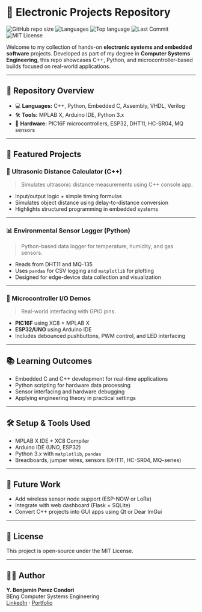
# 🔧 Electronic Projects Repository

![GitHub repo size](https://img.shields.io/github/repo-size/yourusername/Electronic-Projects)
![Languages](https://img.shields.io/github/languages/count/yourusername/Electronic-Projects)
![Top language](https://img.shields.io/github/languages/top/yourusername/Electronic-Projects)
![Last Commit](https://img.shields.io/github/last-commit/yourusername/Electronic-Projects)
![MIT License](https://img.shields.io/badge/license-MIT-green)

Welcome to my collection of hands-on **electronic systems and embedded software** projects. Developed as part of my degree in **Computer Systems Engineering**, this repo showcases C++, Python, and microcontroller-based builds focused on real-world applications.

---

## 📂 Repository Overview

- 💻 **Languages:** C++, Python, Embedded C, Assembly, VHDL, Verilog
- 🛠️ **Tools:** MPLAB X, Arduino IDE, Python 3.x
- 🔌 **Hardware:** PIC16F microcontrollers, ESP32, DHT11, HC-SR04, MQ sensors

---

## 🚀 Featured Projects

### 🧮 Ultrasonic Distance Calculator (C++)
> Simulates ultrasonic distance measurements using C++ console app.

- Input/output logic + simple timing formulas
- Simulates object distance using delay-to-distance conversion
- Highlights structured programming in embedded systems

---

### 📊 Environmental Sensor Logger (Python)
> Python-based data logger for temperature, humidity, and gas sensors.

- Reads from DHT11 and MQ-135
- Uses `pandas` for CSV logging and `matplotlib` for plotting
- Designed for edge-device data collection and visualization

---

### 🔌 Microcontroller I/O Demos
> Real-world interfacing with GPIO pins.

- **PIC16F** using XC8 + MPLAB X
- **ESP32/UNO** using Arduino IDE
- Includes debounced pushbuttons, PWM control, and LED interfacing

---

## 📚 Learning Outcomes

- Embedded C and C++ development for real-time applications
- Python scripting for hardware data processing
- Sensor interfacing and hardware debugging
- Applying engineering theory in practical settings

---

## 🛠️ Setup & Tools Used

- MPLAB X IDE + XC8 Compiler
- Arduino IDE (UNO, ESP32)
- Python 3.x with `matplotlib`, `pandas`
- Breadboards, jumper wires, sensors (DHT11, HC-SR04, MQ-series)

---

## 🧠 Future Work

- Add wireless sensor node support (ESP-NOW or LoRa)
- Integrate with web dashboard (Flask + SQLite)
- Convert C++ projects into GUI apps using Qt or Dear ImGui

---

## 📜 License

This project is open-source under the MIT License.

---

## 🙋‍♂️ Author

**Y. Benjamin Perez Condori**  
BEng Computer Systems Engineering  
[LinkedIn](https://www.linkedin.com/in/ybenjaminpc) · [Portfolio](https://ybenpc.com)

